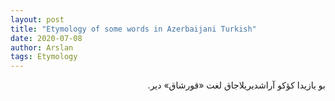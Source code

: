 ```yaml
---
layout: post
title: "Etymology of some words in Azerbaijani Turkish"
date: 2020-07-08
author: Arslan
tags: Etymology
---
```


<div dir="rtl">
بو یازیدا کؤکو آراشدیریلاجاق لغت «قورشاق» دیر.
</div>
